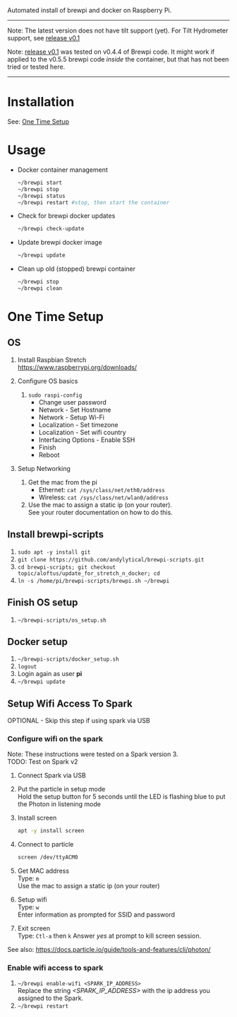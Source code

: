 Automated install of brewpi and docker on Raspberry Pi.

----
Note: The latest version does not have tilt support (yet).
For Tilt Hydrometer support, see [release v0.1](670ded92d556e19fda82ce0d76bd9391b5587a70)

Note: [release v0.1](670ded92d556e19fda82ce0d76bd9391b5587a70) was tested on v0.4.4 of Brewpi code. It might work if applied to the v0.5.5 brewpi code *inside* the container, but that has not been tried or tested here.

----

# Installation
See: [One Time Setup](#one-time-setup)

# Usage
* Docker container management
  ```bash
  ~/brewpi start
  ~/brewpi stop
  ~/brewpi status
  ~/brewpi restart #stop, then start the container
  ```

* Check for brewpi docker updates
  ```bash
  ~/brewpi check-update
  ```

* Update brewpi docker image
  ```bash
  ~/brewpi update
  ```

* Clean up old (stopped) brewpi container
  ```bash
  ~/brewpi stop
  ~/brewpi clean
  ```

# One Time Setup

## OS
1. Install Raspbian Stretch \
   https://www.raspberrypi.org/downloads/

1. Configure OS basics
   1. `sudo raspi-config`
      * Change user password
      * Network - Set Hostname
      * Network - Setup Wi-Fi
      * Localization - Set timezone
      * Localization - Set wifi country
      * Interfacing Options - Enable SSH
      * Finish
      * Reboot

1. Setup Networking
   1. Get the mac from the pi
      * Ethernet: `cat /sys/class/net/eth0/address`
      * Wireless: `cat /sys/class/net/wlan0/address`
   1. Use the mac to assign a static ip (on your router). \
      See your router documentation on how to do this.

## Install brewpi-scripts
1. `sudo apt -y install git`
1. `git clone https://github.com/andylytical/brewpi-scripts.git`
1. `cd brewpi-scripts; git checkout topic/aloftus/update_for_stretch_n_docker; cd`
1. `ln -s /home/pi/brewpi-scripts/brewpi.sh ~/brewpi`

## Finish OS setup
1. `~/brewpi-scripts/os_setup.sh`

## Docker setup
1. `~/brewpi-scripts/docker_setup.sh`
1. `logout`
1. Login again as user __pi__
1. `~/brewpi update`

## Setup Wifi Access To Spark
OPTIONAL - Skip this step if using spark via USB

### Configure wifi on the spark
Note: These instructions were tested on a Spark version 3. \
TODO: Test on Spark v2

1. Connect Spark via USB

1. Put the particle in setup mode \
   Hold the setup button for 5 seconds until the LED is flashing blue to put the Photon in listening mode

1. Install screen
   ```bash
   apt -y install screen
   ```

1. Connect to particle
   ```bash
   screen /dev/ttyACM0
   ```

1. Get MAC address \
   Type: `m` \
   Use the mac to assign a static ip (on your router)

1. Setup wifi \
   Type: `w` \
   Enter information as prompted for SSID and password

1. Exit screen \
   Type: `Ctl-a` then `k`
   Answer _yes_ at prompt to kill screen session.

See also: https://docs.particle.io/guide/tools-and-features/cli/photon/

### Enable wifi access to spark
1. `~/brewpi enable-wifi <SPARK_IP_ADDRESS>` \
    Replace the string _<SPARK_IP_ADDRESS>_ with the ip address you assigned
    to the Spark.
1. `~/brewpi restart`

